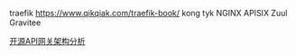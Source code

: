 traefik https://www.qikqiak.com/traefik-book/
kong
tyk
NGINX
APISIX
Zuul
Gravitee 

[开源API网关架构分析](https://zhuanlan.zhihu.com/p/358862217)